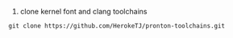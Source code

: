 1. clone kernel font and clang toolchains
```
git clone https://github.com/HerokeTJ/pronton-toolchains.git

